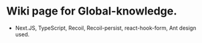 # Wiki page for Global-knowledge.

- Next.JS, TypeScript, Recoil, Recoil-persist, react-hook-form, Ant design used.

